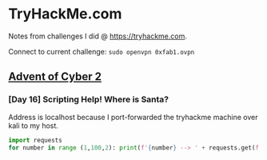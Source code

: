 # TryHackMe.com

Notes from challenges I did @ <https://tryhackme.com>.

Connect to current challenge: ```sudo openvpn 0xfab1.ovpn```

## [Advent of Cyber 2](https://tryhackme.com/room/adventofcyber2)

### [Day 16] Scripting Help! Where is Santa?

Address is localhost because I port-forwarded the tryhackme machine over kali to my host.

```python
import requests 
for number in range (1,100,2): print(f'{number} --> ' + requests.get(f'http://localhost:8080/api/{number}').text)
```
